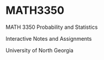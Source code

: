 # MATH3350
MATH 3350 Probability and Statistics

Interactive Notes and Assignments 

University of North Georgia
